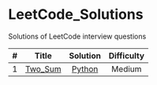 # LeetCode_Solutions
Solutions of LeetCode interview questions

| # | Title | Solution | Difficulty |
|---|:-----:|:--------:| :---------:|
| 1 | [Two_Sum](https://leetcode.com/problems/two-sum/description/) | [ Python ](https://github.com/kotharan/LeetCode_Solutions/blob/master/Python_Code_Solutions/Two_Sum.py)| Medium |

